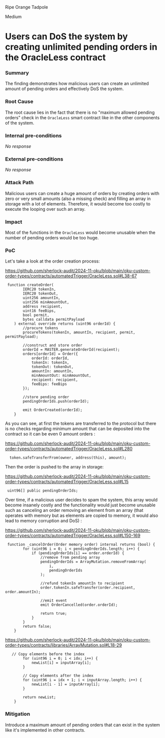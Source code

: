 Ripe Orange Tadpole

Medium

# Users can DoS the system by creating unlimited pending orders in the OracleLess contract

### Summary

The finding demonstrates how malicious users can create an unlimited amount of pending orders and effectively DoS the system.

### Root Cause

The root cause lies in the fact that there is no "maximum allowed pending orders" check in the `OracleLess` smart contract like in the other components of the system.

### Internal pre-conditions

_No response_

### External pre-conditions

_No response_

### Attack Path

Malicious users can create a huge amount of orders by creating orders with zero or very small amounts (also a missing check) and filling an array in storage with a lot of elements. Therefore, it would become too costly to execute the looping over such an array.

### Impact

Most of the functions in the `OracleLess` would become unusable when the number of pending orders would be too huge.

### PoC

Let's take a look at the order creation process:

https://github.com/sherlock-audit/2024-11-oku/blob/main/oku-custom-order-types/contracts/automatedTrigger/OracleLess.sol#L38-67
```solidity
 function createOrder(
        IERC20 tokenIn,
        IERC20 tokenOut,
        uint256 amountIn,
        uint256 minAmountOut,
        address recipient,
        uint16 feeBips,
        bool permit,
        bytes calldata permitPayload
    ) external override returns (uint96 orderId) {
        //procure tokens
        procureTokens(tokenIn, amountIn, recipient, permit, permitPayload);

        //construct and store order
        orderId = MASTER.generateOrderId(recipient);
        orders[orderId] = Order({
            orderId: orderId,
            tokenIn: tokenIn,
            tokenOut: tokenOut,
            amountIn: amountIn,
            minAmountOut: minAmountOut,
            recipient: recipient,
            feeBips: feeBips
        });

        //store pending order
        pendingOrderIds.push(orderId);

        emit OrderCreated(orderId);
    }

```

As you can see, at first the tokens are transferred to the protocol but there is no checks regarding minimum amount that can be deposited into the contract so it can be even 0 amount orders :

https://github.com/sherlock-audit/2024-11-oku/blob/main/oku-custom-order-types/contracts/automatedTrigger/OracleLess.sol#L280
```solidity
  token.safeTransferFrom(owner, address(this), amount);
```

Then the order is pushed to the array in storage:

https://github.com/sherlock-audit/2024-11-oku/blob/main/oku-custom-order-types/contracts/automatedTrigger/OracleLess.sol#L15
```solidity
 uint96[] public pendingOrderIds;
```

Over time, if a malicious user decides to spam the system, this array would become insanely costly and the functionality would just become unusable such as canceling an order removing an element from an array (that operates with memory but as elements are copied to memory, it would also lead to memory corruption and DoS) :

https://github.com/sherlock-audit/2024-11-oku/blob/main/oku-custom-order-types/contracts/automatedTrigger/OracleLess.sol#L150-169
```solidity
 function _cancelOrder(Order memory order) internal returns (bool) {
        for (uint96 i = 0; i < pendingOrderIds.length; i++) {
            if (pendingOrderIds[i] == order.orderId) {
                //remove from pending array
                pendingOrderIds = ArrayMutation.removeFromArray(
                    i,
                    pendingOrderIds
                );

                //refund tokenIn amountIn to recipient
                order.tokenIn.safeTransfer(order.recipient, order.amountIn);

                //emit event
                emit OrderCancelled(order.orderId);

                return true;
            }
        }
        return false;
    }

```


https://github.com/sherlock-audit/2024-11-oku/blob/main/oku-custom-order-types/contracts/libraries/ArrayMutation.sol#L18-29
```solidity
   // Copy elements before the index
        for (uint96 i = 0; i < idx; i++) {
            newList[i] = inputArray[i];
        }

        // Copy elements after the index
        for (uint96 i = idx + 1; i < inputArray.length; i++) {
            newList[i - 1] = inputArray[i];
        }

        return newList;
    }

```

### Mitigation

Introduce a maximum amount of pending orders that can exist in the system like it's implemented in other contracts.
